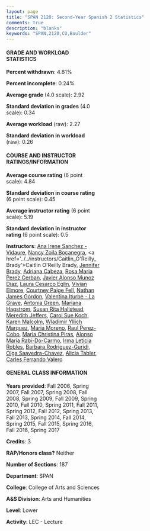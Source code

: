 ```yaml
---
layout: page
title: "SPAN 2120: Second-Year Spanish 2 Statistics"
comments: true
description: "blanks"
keywords: "SPAN,2120,CU,Boulder"
---
```

<head>
<script src="https://ajax.googleapis.com/ajax/libs/jquery/2.1.3/jquery.min.js"></script>
<script src="https://dl.dropboxusercontent.com/s/pc42nxpaw1ea4o9/highcharts.js?dl=0"></script>
<!-- <script src="../assets/js/highcharts.js"></script> -->
<style type="text/css">@font-face {
	font-family: "Bebas Neue";
	src: url(https://www.filehosting.org/file/details/544349/BebasNeue Regular.otf) format("opentype");
	}
	h1.Bebas { 
		font-family: "Bebas Neue", Verdana, Tahoma;
	}
</style>
</head>
<body>
	<div id="container" style="float: right; width: 45%; height: 88%; margin-left: 2.5%; margin-right: 2.5%;"></div>
	<script language="JavaScript">
		$(document).ready(function() {
		var chart = {type: 'column'};
		var title = {text: 'Grade Distribution'};
		var xAxis = {categories: ['A','B','C','D','F'],crosshair: true};
		var yAxis = {min: 0,title: {text: 'Percentage'}};
		var tooltip = {headerFormat: '<center><b><span style="font-size:20px">{point.key}</span></b></center>',
		               pointFormat: '<td style="padding:0"><b>{point.y:.1f}%</b></td>',
		               footerFormat: '</table>',shared: true,useHTML: true};
		var plotOptions = {column: {pointPadding: 0.0,borderWidth: 0}};  
		var credits = {enabled: false};var series= [{name: 'Percent',data: [28.26,47.69,19.3,3.13,1.61,]}];
		var json = {};
		json.chart = chart;
		json.title = title;
		json.tooltip = tooltip;
		json.xAxis = xAxis;
		json.yAxis = yAxis;  
		json.series = series;
		json.plotOptions = plotOptions;  
		json.credits = credits;
		$('#container').highcharts(json);
	});
	</script>
</body>
			   
#### GRADE AND WORKLOAD STATISTICS

**Percent withdrawn**: 4.81%

**Percent incomplete**: 0.24%

**Average grade** (4.0 scale): 2.92

**Standard deviation in grades** (4.0 scale): 0.34

**Average workload** (raw): 2.27

**Standard deviation in workload** (raw): 0.26

#### COURSE AND INSTRUCTOR RATINGS/INFORMATION

**Average course rating** (6 point scale): 4.84

**Standard deviation in course rating** (6 point scale): 0.45

**Average instructor rating** (6 point scale): 5.19

**Standard deviation in instructor rating** (6 point scale): 0.5

**Instructors**: <a href='../../instructors/Ana_Irene_Sanchez_-Vidaure'>Ana Irene Sanchez -Vidaure</a>, <a href='../../instructors/Nancy_Zoila_Bocanegra'>Nancy Zoila Bocanegra</a>, <a href='../../instructors/Caitlin_O'Reilly_Brady'>Caitlin O'Reilly Brady</a>, <a href='../../instructors/Jennifer_Brady'>Jennifer Brady</a>, <a href='../../instructors/Adriana_Cabeza'>Adriana Cabeza</a>, <a href='../../instructors/Rosa_Maria_Perez_Cerban'>Rosa Maria Perez Cerban</a>, <a href='../../instructors/Javier_Alonso_Munoz_Diaz'>Javier Alonso Munoz Diaz</a>, <a href='../../instructors/Laura_Cesarco_Eglin'>Laura Cesarco Eglin</a>, <a href='../../instructors/Vivian_Elmore'>Vivian Elmore</a>, <a href='../../instructors/Courtney_Paige_Fell'>Courtney Paige Fell</a>, <a href='../../instructors/Nathan_James_Gordon'>Nathan James Gordon</a>, <a href='../../instructors/Valentina_Iturbe_-_La_Grave'>Valentina Iturbe - La Grave</a>, <a href='../../instructors/Antonia_Green'>Antonia Green</a>, <a href='../../instructors/Mariana_Hagstrom'>Mariana Hagstrom</a>, <a href='../../instructors/Susan_Rita_Hallstead'>Susan Rita Hallstead</a>, <a href='../../instructors/Meredith_Jeffers'>Meredith Jeffers</a>, <a href='../../instructors/Carol_Sue_Koch'>Carol Sue Koch</a>, <a href='../../instructors/Karen_Malcolm'>Karen Malcolm</a>, <a href='../../instructors/Wladimir_Yllich_Marquez'>Wladimir Yllich Marquez</a>, <a href='../../instructors/Maria_Moreno'>Maria Moreno</a>, <a href='../../instructors/Raul_Perez-Cobo'>Raul Perez-Cobo</a>, <a href='../../instructors/Maria_Christina_Piras'>Maria Christina Piras</a>, <a href='../../instructors/Alonso_Maria_Rabi-Do-Carmo'>Alonso Maria Rabi-Do-Carmo</a>, <a href='../../instructors/Irma_Leticia_Robles'>Irma Leticia Robles</a>, <a href='../../instructors/Barbara_Rodriguez-Guridi'>Barbara Rodriguez-Guridi</a>, <a href='../../instructors/Olga_Saavedra-Chavez'>Olga Saavedra-Chavez</a>, <a href='../../instructors/Alicia_Tabler'>Alicia Tabler</a>, <a href='../../instructors/Carles_Ferrando_Valero'>Carles Ferrando Valero</a>

#### GENERAL CLASS INFORMATION

**Years provided**: Fall 2006, Spring 2007, Fall 2007, Spring 2008, Fall 2008, Spring 2009, Fall 2009, Spring 2010, Fall 2010, Spring 2011, Fall 2011, Spring 2012, Fall 2012, Spring 2013, Fall 2013, Spring 2014, Fall 2014, Spring 2015, Fall 2015, Spring 2016, Fall 2016, Spring 2017

**Credits**: 3

**RAP/Honors class?** Neither

**Number of Sections**: 187

**Department**: SPAN

**College**: College of Arts and Sciences

**A&S Division**: Arts and Humanities

**Level**: Lower

**Activity**: LEC - Lecture
